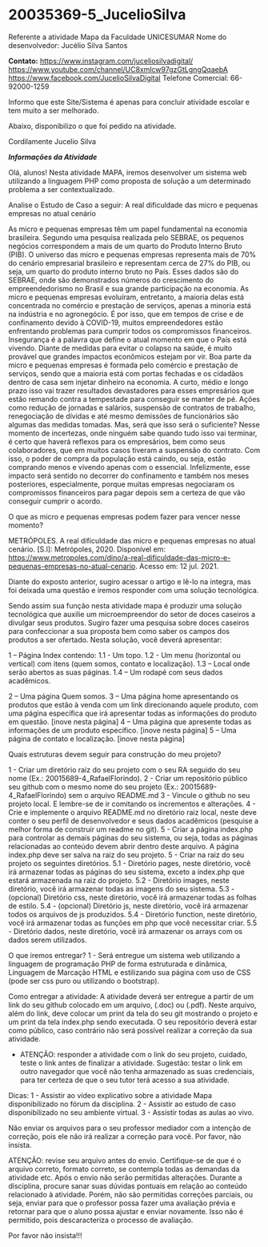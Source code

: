 # 20035369-5_JucelioSilva
Referente a atividade Mapa da Faculdade UNICESUMAR
Nome do desenvolvedor: Jucélio Silva Santos

**Contato:**
https://www.instagram.com/juceliosilvadigital/
https://www.youtube.com/channel/UC8xmlcw97gzGtLgngQqaebA
https://www.facebook.com/JucelioSilvaDigital
Telefone Comercial: 66-92000-1259

Informo que este Site/Sistema é apenas para concluir atividade escolar e tem muito a ser melhorado.

Abaixo, disponibilizo o que foi pedido na atividade.

Cordilamente
Jucelio Silva

***Informações da Atividade***

Olá, alunos! Nesta atividade MAPA, iremos desenvolver um sistema web utilizando a linguagem PHP como proposta de solução a um determinado problema a ser contextualizado.
 
Analise o Estudo de Caso a seguir:
A real dificuldade das micro e pequenas empresas no atual cenário
 
As micro e pequenas empresas têm um papel fundamental na economia brasileira. Segundo uma pesquisa realizada pelo SEBRAE, os pequenos negócios correspondem a mais de um quarto do Produto Interno Bruto (PIB).
O universo das micro e pequenas empresas representa mais de 70% do cenário empresarial brasileiro e representam cerca de 27% do PIB, ou seja, um quarto do produto interno bruto no País.
Esses dados são do SEBRAE, onde são demonstrados números do crescimento do empreendedorismo no Brasil e sua grande participação na economia.
As micro e pequenas empresas evoluíram, entretanto, a maioria delas está concentrada no comércio e prestação de serviços, apenas a minoria está na indústria e no agronegócio.
É por isso, que em tempos de crise e de confinamento devido à COVID-19, muitos empreendedores estão enfrentando problemas para cumprir todos os compromissos financeiros.
Insegurança é a palavra que define o atual momento em que o País está vivendo. Diante de medidas para evitar o colapso na saúde, é muito provável que grandes impactos econômicos estejam por vir.
Boa parte da micro e pequenas empresas é formada pelo comércio e prestação de serviços, sendo que a maioria está com portas fechadas e os cidadãos dentro de casa sem injetar dinheiro na economia.
A curto, médio e longo prazo isso vai trazer resultados devastadores para esses empresários que estão remando contra a tempestade para conseguir se manter de pé.
Ações como redução de jornadas e salários, suspensão de contratos de trabalho, renegociação de dívidas e até mesmo demissões de funcionários são algumas das medidas tomadas. Mas, será que isso será o suficiente?
Nesse momento de incertezas, onde ninguém sabe quando tudo isso vai terminar, é certo que haverá reflexos para os empresários, bem como seus colaboradores, que em muitos casos tiveram a suspensão do contrato.
Com isso, o poder de compra da população está caindo, ou seja, estão comprando menos e vivendo apenas com o essencial.
Infelizmente, esse impacto será sentido no decorrer do confinamento e também nos meses posteriores, especialmente, porque muitas empresas negociaram os compromissos financeiros para pagar depois sem a certeza de que vão conseguir cumprir o acordo.
 
O que as micro e pequenas empresas podem fazer para vencer nesse momento?
 
METRÓPOLES. A real dificuldade das micro e pequenas empresas no atual cenário. [S.l]: Metrópoles, 2020. Disponível em: https://www.metropoles.com/dino/a-real-dificuldade-das-micro-e-pequenas-empresas-no-atual-cenario. Acesso em: 12 jul. 2021.
 
Diante do exposto anterior, sugiro acessar o artigo e lê-lo na integra, mas foi deixada uma questão e iremos responder com uma solução tecnológica.
 
Sendo assim sua função nesta atividade mapa é produzir uma solução tecnológica que auxilie um microempreendor do setor de doces caseiros a divulgar seus produtos. Sugiro fazer uma pesquisa sobre doces caseiros para confeccionar a sua proposta bem como saber os campos dos produtos a ser ofertado. Nesta solução, você deverá apresentar:
 
1 – Página Index contendo:
1.1 - Um topo.
1.2 - Um menu (horizontal ou vertical) com itens (quem somos, contato e localização).
1.3 – Local onde serão abertos as suas páginas.
1.4 – Um rodapé com seus dados acadêmicos.
 
2 – Uma página Quem somos.
3 – Uma página home apresentando os produtos que estão à venda com um link direcionando aquele produto, com uma página específica que irá apresentar todas as informações do produto em questão. [inove nesta página]
4 – Uma página que apresente todas as informações de um produto específico. [inove nesta página]
5 – Uma página de contato e localização. [inove nesta página]
 
Quais estruturas devem seguir para construção do meu projeto?
 
1 - Criar um diretório raiz do seu projeto com o seu RA seguido do seu nome (Ex.: 20015689-4_RafaelFlorindo).
2 - Criar um repositório público seu github com o mesmo nome do seu projeto  (Ex.: 20015689-4_RafaelFlorindo) sem o arquivo README.md
3 - Vincule o github no seu projeto local. E lembre-se de ir comitando os incrementos e alterações.
4 - Crie e implemente o arquivo README.md no diretório raiz local, neste deve conter o seu perfil de desenvolvedor e seus dados acadêmicos (pesquise a melhor forma de construir um readme no git).
5 -  Criar a página index.php para controlar as demais páginas do seu sistema, ou seja, todas as páginas relacionadas ao conteúdo devem abrir dentro deste arquivo. A página index.php deve ser salva na raiz do seu projeto.
5 - Criar na raiz do seu projeto os seguintes diretórios.
5.1 - Diretório pages, neste diretório, você irá armazenar todas as páginas do seu sistema, exceto a index.php que estará armazenada na raiz do projeto.
5.2 - Diretório images, neste diretório, você irá armazenar todas as imagens do seu sistema.
5.3 - (opcional) Diretório css, neste diretório, você irá armazenar todas as folhas de estilo.
5.4 - (opcional) Diretório js, neste diretório, você irá armazenar todos os arquivos de js produzidos.
5.4 - Diretório function, neste diretório, você irá armazenar todas as funções em php que você necessitar criar.
5.5 - Diretório dados, neste diretório, você irá armazenar os arrays com os dados  serem utilizados.
 
O que iremos entregar?
1 - Será entregue um sistema web utilizando a linguagem de programação PHP de forma estruturada e dinâmica, Linguagem de Marcação HTML e estilizando sua página com uso de CSS (pode ser css puro ou utilizando o bootstrap). 
 
Como entregar a atividade:
A atividade deverá ser entregue a partir de um link do seu github colocado em um arquivo, (.doc) ou (.pdf). Neste arquivo, além do link, deve colocar um print da tela do seu git mostrando o projeto e um print da tela index.php sendo executada.
O seu repositório deverá estar como público, caso contrário não será possível realizar a correção da sua atividade.
 
* ATENÇÃO: responder a atividade com o link do seu projeto, cuidado, teste o link antes de finalizar a atividade. Sugestão: testar o link em outro navegador que você não tenha armazenado as suas credenciais, para ter certeza de que o seu tutor terá acesso a sua atividade.
 
Dicas: 
1 - Assistir ao vídeo explicativo sobre a atividade Mapa disponibilizado no fórum da disciplina.
2 - Assistir ao estudo de caso disponibilizado no seu ambiente virtual.
3 - Assistir todas as aulas ao vivo.
 
Não enviar os arquivos para o seu professor mediador com a intenção de correção, pois ele não irá realizar a correção para você. Por favor, não insista.
 

ATENÇÃO: revise seu arquivo antes do envio. Certifique-se de que é o arquivo correto, formato correto, se contempla todas as demandas da atividade etc. Após o envio não serão permitidas alterações.
Durante a disciplina, procure sanar suas dúvidas pontuais em relação ao conteúdo relacionado à atividade. Porém, não são permitidas correções parciais, ou seja, enviar para que o professor possa fazer uma avaliação prévia e retornar para que o aluno possa ajustar e enviar novamente. Isso não é permitido, pois descaracteriza o processo de avaliação. 

Por favor não insista!!!
